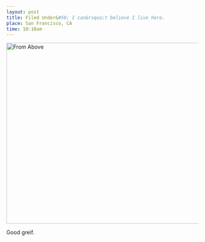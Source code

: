 ```yaml
---
layout: post
title: Filed Under&#58; I can&rsquo;t believe I live here.
place: San Francisco, CA
time: 10:10am
---
```


<a data-flickr-embed="true" href="https://www.flickr.com/photos/kitkit201/16739293747" title="From Above by Wilson Lam, on Flickr"><img src="https://farm8.staticflickr.com/7655/16739293747_6eb8986bdc_c.jpg" width="800" height="476" alt="From Above"></a><script async src="//widgets.flickr.com/embedr/embedr.js" charset="utf-8"></script>

Good greif.
